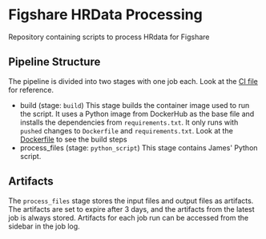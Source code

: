 # Figshare HRData Processing

Repository containing scripts to process HRdata for Figshare

## Pipeline Structure

The pipeline is divided into two stages with one job each. Look at the [CI file](.gitlab-ci.yml) for reference.
- build (stage: `build`)
  This stage builds the container image used to run the script. It uses a Python image from DockerHub as the base file and installs the dependencies from `requirements.txt`. It only runs with `pushed` changes to `Dockerfile` and `requirements.txt`. Look at the [Dockerfile](Dockerfile) to see the build steps
- process_files (stage: `python_script`)
  This stage contains James' Python script.

## Artifacts

The `process_files` stage stores the input files and output files as artifacts. The artifacts are set to expire after 3 days, and the artifacts from the latest job is always stored. Artifacts for each job run can be accessed from the sidebar in the job log.
